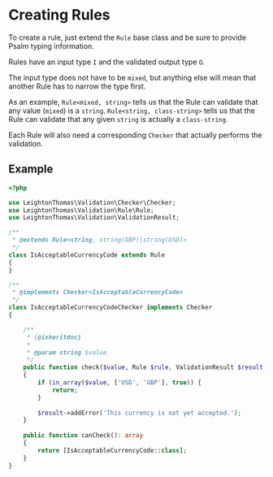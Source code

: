 # Creating Rules
To create a rule, just extend the `Rule` base class and be sure to provide Psalm typing information.

Rules have an input type `I` and the validated output type `O`.

The input type does not have to be `mixed`, but anything else will mean that another Rule has to narrow the type first.

As an example, `Rule<mixed, string>` tells us that the Rule can validate that any value (`mixed`) is a `string`. 
`Rule<string, class-string>` tells us that the Rule can validate that any given `string` is actually a `class-string`.

Each Rule will also need a corresponding `Checker` that actually performs the validation.

## Example

```php
<?php

use LeightonThomas\Validation\Checker\Checker;
use LeightonThomas\Validation\Rule\Rule;
use LeightonThomas\Validation\ValidationResult;

/**
 * @extends Rule<string, string(GBP)|string(USD)>
 */
class IsAcceptableCurrencyCode extends Rule
{
}

/**
 * @implements Checker<IsAcceptableCurrencyCode>
 */
class IsAcceptableCurrencyCodeChecker implements Checker
{

    /**
     * {@inheritdoc}
     * 
     * @param string $value
     */
    public function check($value, Rule $rule, ValidationResult $result) : void
    {
        if (in_array($value, ['USD', 'GBP'], true)) {
            return;
        }
        
        $result->addError('This currency is not yet accepted.');
    }
    
    public function canCheck(): array
    {
        return [IsAcceptableCurrencyCode::class];
    }
}
```

